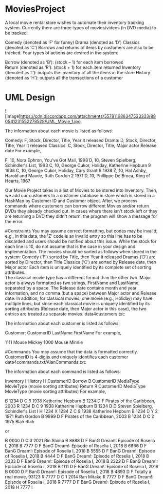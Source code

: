 # MoviesProject

A local movie rental store wishes to automate their inventory tracking system. Currently there are three types of movies/videos (in DVD media) to be tracked:

Comedy (denoted as ‘F’ for funny)
Drama (denoted as ‘D’)
Classics (denoted as ‘C’)
Borrows and returns of items by customers are also to be tracked. Four types of actions are desired in the system:

Borrow (denoted as ‘B’): (stock – 1) for each item borrowed  
Return (denoted as ‘R’): (stock + 1) for each item returned
Inventory (denoted as ‘I’): outputs the inventory of all the items in the store
History (denoted as ‘H’): outputs all the transactions of a customer 

# UML Design
![image]https://cdn.discordapp.com/attachments/557811688347533333/880541231552278528/UML_Movie_1.jpg

The information about each movie is listed as follows: 

Comedy: F, Stock, Director, Title, Year it released 
Drama: D, Stock, Director, Title, Year it released
Classics: C, Stock, Director, Title, Major actor Release date
For example,

F, 10, Nora Ephron, You've Got Mail, 1998
D, 10, Steven Spielberg, Schindler's List, 1993
C, 10, George Cukor, Holiday, Katherine Hepburn 9 1938
C, 10, George Cukor, Holiday, Cary Grant 9 1938
Z, 10, Hal Ashby, Harold and Maude, Ruth Gordon 2 1971
D, 10, Phillippe De Broca, King of Hearts, 1967

Our Movie Project takes in a list of Movies to be stored into Inventory. Then, we add our customers to a customer database in store which is stored in  a HashMap by Customer ID and 
Customer object. After, we process commands where customers can borrow different Movies and/or return DVDs they already checked out. In cases where there isn't stock left or they are returning
a DVD they didn't return, the program will show a message for the error.

#Constraints
You may assume correct formatting, but codes may be invalid; e.g., in this data, the 'Z' code is an invalid entry so this line has to be discarded and users should be notified about this issue. 
While the stock for each line is 10, do not assume that is the case in your design and implementation.
The movies should be sorted as follows when stored in the system:
Comedy (‘F’) sorted by Title, then Year it released 
Dramas (‘D’) are sorted by Director, then Title 
Classics (‘C’) are sorted by Release date, then Major actor
Each item is uniquely identified by its complete set of sorting attributes.  
The classical movie type has a different format than the other two. 
Major actor is always formatted as two strings, FirstName and LastName, separated by a space.
The Release date contains month and year information, and no comma (but a space) between Major actor and Release date. 
In addition, for classical movies, one movie (e.g., Holiday) may have multiple lines, but since each classical movie is uniquely identified by its sorting attributes (Release date, then Major actor in this case), the two entries are treated as separate movies.
data4customers.txt:

The information about each customer is listed as follows: 

Customer: CustomerID LastName FirstName 
For example,

1111 Mouse Mickey
1000 Mouse Minnie

#Commands
You may assume that the data is formatted correctly. 
CustomerID is 4-digits and uniquely identifies each customer
data4commands.txt/AlanCommands.txt:

The information about each command is listed as follows:

Inventory I
History H CustomerID
Borrow B CustomerID MediaType MovieType (movie sorting attributes)
Return R CustomerID MediaType MovieType (movie sorting attributes)
For example,

B 1234 D C 9 1938 Katherine Hepburn
B 1234 D F Pirates of the Caribbean, 2003
R 1234 D C 9 1938 Katherine Hepburn
B 1234 D D Steven Spielberg, Schindler's List
I
H 1234
X 1234 Z C 9 1938 Katherine Hepburn
B 1234 D Y 2 1971 Ruth Gordon
B 9999 D F Pirates of the Caribbean, 2003
B 1234 D C 2 1975 Blah Blah     

or

B 0000 D C 3 2021 Rin Shima
B 8888 D F BanG Dream!: Episode of Roselia I, 2018
B 7777 D F BanG Dream!: Episode of Roselia I, 2018
B 6666 D F BanG Dream!: Episode of Roselia I, 2018
B 5555 D F BanG Dream!: Episode of Roselia I, 2018
B 4444 D F BanG Dream!: Episode of Roselia I, 2018
B 3333 D F BanG Dream!: Episode of Roselia I, 2018
B 2222 D F BanG Dream!: Episode of Roselia I, 2018
B 1111 D F BanG Dream!: Episode of Roselia I, 2018
B 0000 D F BanG Dream!: Episode of Roselia I, 2018
B 4893 D F Totally a real movie, 93123
R 7777 D C 1 2014 Ran Mitake
R 7777 D F BanG Dream!: Episode of Roselia I, 2018
R 7777 D F BanG Dream!: Episode of Roselia I, 2018
H 7777
I
